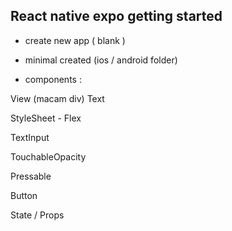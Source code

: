 ## React native expo getting started

- create new app ( blank )

- minimal created (ios / android folder)

- components :

View (macam div)
Text

StyleSheet - Flex

TextInput

TouchableOpacity

Pressable

Button


State / Props
